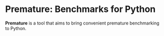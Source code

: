 # Premature: Benchmarks for Python

**Premature** is a tool that aims to bring convenient premature benchmarking to Python.
